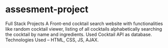 # assesment-project
Full Stack Projects
A Front-end cocktail search website with functionalities like random cocktail viewer, listing of all cocktails alphabetically searching the cocktail by name and ingredients. Used Cocktail API as database.
 Technologies Used – HTML, CSS, JS, AJAX.  
